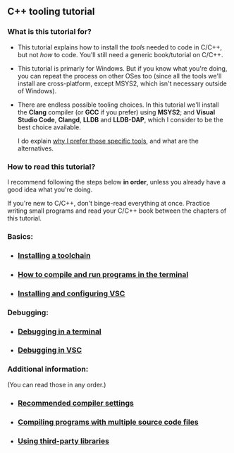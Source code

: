 ## C++ tooling tutorial

### What is this tutorial for?

* This tutorial explains how to install the *tools* needed to code in C/C++, but not *how* to code. You'll still need a generic book/tutorial on C/C++.

* This tutorial is primarly for Windows. But if you know what you're doing, you can repeat the process on other OSes too (since all the tools we'll install are cross-platform, except MSYS2, which isn't necessary outside of Windows).

* There are endless possible tooling choices. In this tutorial we'll install the **Clang** compiler (or **GCC** if you prefer) using **MSYS2**; and **Visual Studio Code**, **Clangd**, **LLDB** and **LLDB-DAP**, which I consider to be the best choice available.

  I do explain [why I prefer those specific tools](/tooling/articles/why_philosophy.md), and what are the alternatives.

### How to read this tutorial?

I recommend following the steps below **in order**, unless you already have a good idea what you're doing.

If you're new to C/C++, don't binge-read everything at once. Practice writing small programs and read your C/C++ book between the chapters of this tutorial.

### Basics:

* ### [Installing a toolchain](/tooling/articles/installing_toolchain.md)

* ### [How to compile and run programs in the terminal](/tooling/articles/installing_toolchain.md)

* ### [Installing and configuring VSC](/tooling/articles/installing_vsc.md)

### Debugging:

* ### [Debugging in a terminal](/tooling/articles/debugging_in_terminal.md)

* ### [Debugging in VSC](/tooling/articles/configuring_vsc_debugger.md)

### Additional information:

(You can read those in any order.)

* ### [Recommended compiler settings](/tooling/articles/recommended_compiler_flags.md)

* ### [Compiling programs with multiple source code files](/tooling/articles/multifile_programs.md)

* ### [Using third-party libraries](/tooling/articles/using_libraries.md)
